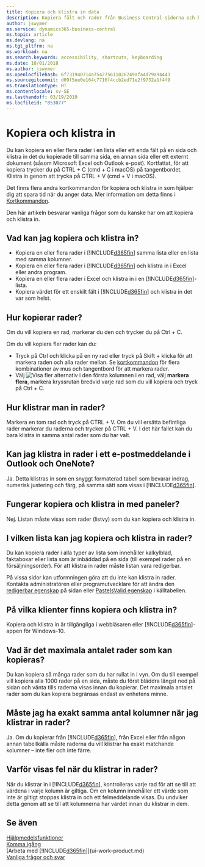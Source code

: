 ```yaml
---
title: Kopiera och klistra in data
description: Kopiera fält och rader från Business Central-sidorna och klistra in någon annanstans.
author: jswymer
ms.service: dynamics365-business-central
ms.topic: article
ms.devlang: na
ms.tgt_pltfrm: na
ms.workload: na
ms.search.keywords: accessibility, shortcuts, keyboarding
ms.date: 10/01/2018
ms.author: jswymer
ms.openlocfilehash: 6f731940714a754275611026749afa4d79a94443
ms.sourcegitcommit: d09f5ee0e164c7716f4ccb2ed71e2f9732a1f4f9
ms.translationtype: HT
ms.contentlocale: sv-SE
ms.lasthandoff: 03/19/2019
ms.locfileid: "853077"
---
```

# <a name="copying-and-pasting"></a>Kopiera och klistra in
Du kan kopiera en eller flera rader i en lista eller ett enda fält på en sida och klistra in det du kopierade till samma sida, en annan sida eller ett externt dokument (såsom Microsoft Excel och Outlook e-post). Kortfattat, för att kopiera trycker du på CTRL + C (cmd + C i macOS) på tangentbordet. Klistra in genom att trycka på CTRL + V (cmd + V i macOS).

Det finns flera andra kortkommandon för kopiera och klistra in som hjälper dig att spara tid när du anger data. Mer information om detta finns i [Kortkommandon](keyboard-shortcuts.md#CopyRows).

Den här artikeln besvarar vanliga frågor som du kanske har om att kopiera och klistra in.  

## <a name="what-can-i-copy-and-paste"></a>Vad kan jag kopiera och klistra in?
-   Kopiera en eller flera rader i [!INCLUDE[d365fin](includes/d365fin_md.md)] samma lista eller en lista med samma kolumner.
-   Kopiera en eller flera rader i [!INCLUDE[d365fin](includes/d365fin_md.md)] och klistra in i Excel eller andra program.
-   Kopiera en eller flera rader i Excel och klistra in i en [!INCLUDE[d365fin](includes/d365fin_md.md)]-lista.
-   Kopiera värdet för ett enskilt fält i [!INCLUDE[d365fin](includes/d365fin_md.md)] och klistra in det var som helst.

## <a name="how-do-i-copy-rows"></a>Hur kopierar rader?
Om du vill kopiera en rad, markerar du den och trycker du på Ctrl + C.

Om du vill kopiera fler rader kan du:
-   Tryck på Ctrl och klicka på en ny rad eller tryck på Skift + klicka för att markera raden och alla rader mellan. Se [kortkommandon](keyboard-shortcuts.md#CopyRows) för flera kombinationer av mus och tangentbord för att markera rader.
-   Välj ![Visa fler alternativ](media/show-more-options-icon.png "ikonen Visa fler alternativ") i den första kolumnen i en rad, välj **markera flera**, markera kryssrutan bredvid varje rad som du vill kopiera och tryck på Ctrl + C.

## <a name="how-do-i-paste-rows"></a>Hur klistrar man in rader?
Markera en tom rad och tryck på CTRL + V. Om du vill ersätta befintliga rader markerar du raderna och trycker på CTRL + V. I det här fallet kan du bara klistra in samma antal rader som du har valt.

<!-- Rows are pasted directly where your cursor is located. If you paste into an empty line, any existing subsequent lines will be moved after the pasted lines. If you paste into an existing line or lines, this will be overwritten.-->

## <a name="can-i-paste-rows-into-an-outlook-email-or-onenote"></a>Kan jag klistra in rader i ett e-postmeddelande i Outlook och OneNote?
Ja. Detta klistras in som en snyggt formaterad tabell som bevarar indrag, numerisk justering och färg, på samma sätt som visas i [!INCLUDE[d365fin](includes/d365fin_md.md)].

## <a name="does-copy-and-paste-work-with-tiles"></a>Fungerar kopiera och klistra in med paneler?
Nej. Listan måste visas som rader (listvy) som du kan kopiera och klistra in.

## <a name="in-which-lists-can-i-copy-and-paste-rows"></a>I vilken lista kan jag kopiera och klistra in rader?
Du kan kopiera rader i alla typer av lista som innehåller kalkylblad, faktaboxar eller lista som är inbäddad på en sida (till exempel rader på en försäljningsorder). För att klistra in rader måste listan vara redigerbar.

På vissa sidor kan utformningen göra att du inte kan klistra in rader. Kontakta administratören eller programutvecklare för att ändra den [redigerbar egenskap](https://docs.microsoft.com/en-us/dynamics365/business-central/dev-itpro/developer/properties/devenv-editable-property) på sidan eller [PasteIsValid egenskap](https://docs.microsoft.com/en-us/dynamics365/business-central/dev-itpro/developer/properties/devenv-pasteisvalid-property) i källtabellen.

## <a name="on-which-clients-is-copy-and-paste-available"></a>På vilka klienter finns kopiera och klistra in?
Kopiera och klistra in är tillgängliga i webbläsaren eller [!INCLUDE[d365fin](includes/d365fin_md.md)]-appen för Windows-10.

## <a name="what-is-the-maximum-number-of-rows-that-can-be-copied"></a>Vad är det maximala antalet rader som kan kopieras?
Du kan kopiera så många rader som du har rullat in i vyn. Om du till exempel vill kopiera alla 1000 rader på en sida, måste du först bläddra längst ned på sidan och vänta tills raderna visas innan du kopierar. Det maximala antalet rader som du kan kopiera begränsas endast av enhetens minne.

## <a name="must-i-have-the-exact-same-number-of-columns-when-pasting-rows"></a>Måste jag ha exakt samma antal kolumner när jag klistrar in rader?
Ja. Om du kopierar från [!INCLUDE[d365fin](includes/d365fin_md.md)], från Excel eller från någon annan tabellkälla måste raderna du vill klistrar ha exakt matchande kolumner – inte fler och inte färre.

## <a name="why-do-i-get-errors-when-pasting-rows"></a>Varför visas fel när du klistrar in rader?
När du klistrar in i [!INCLUDE[d365fin](includes/d365fin_md.md)], kontrolleras varje rad för att se till att värdena i varje kolumn är giltiga. Om en kolumn innehåller ett värde som inte är giltigt stoppas klistra in och ett felmeddelande visas. Du undviker detta genom att se till att kolumnerna har värdet innan du klistrar in dem.


## <a name="see-also"></a>Se även
[Hjälpmedelsfunktioner](ui-accessibility.md)  
[Komma igång](product-get-started.md)  
[Arbeta med [!INCLUDE[d365fin](includes/d365fin_md.md)]](ui-work-product.md)  
[Vanliga frågor och svar](across-faq.md)  
